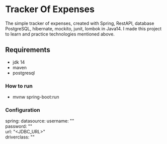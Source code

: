 # Tracker Of Expenses
The simple tracker of expenses, created with Spring, RestAPI,  database PostgreSQL, hibernate, mockito, junit, lombok in Java14. I made this project to learn and practice technologies mentioned above.
## Requirements
 - jdk 14
 - maven
 - postgresql
### How to run
- mvnw spring-boot:run
### Configuration
spring:
  datasource: 
    username: "<USERNAME>"  
    password: "<PASSWORD>"  
    url: "<JDBC_URL>"  
    driverclass: "<DRIVER>"
